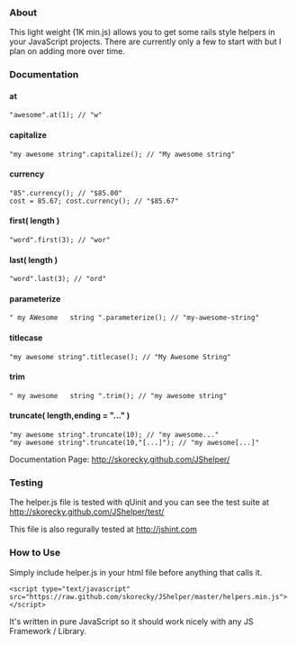 ### About
This light weight (1K min.js) allows you to get some rails style helpers in your JavaScript projects. There are currently only a few to start with but I plan on adding more over time.

### Documentation

#### at
    "awesome".at(1); // "w"
#### capitalize
    "my awesome string".capitalize(); // "My awesome string"
#### currency
    "85".currency(); // "$85.00"
    cost = 85.67; cost.currency(); // "$85.67"
#### first( length )
    "word".first(3); // "wor"
#### last( length )
    "word".last(3); // "ord"
#### parameterize
    " my AWesome   string ".parameterize(); // "my-awesome-string"
#### titlecase
    "my awesome string".titlecase(); // "My Awesome String"
#### trim
    " my awesome   string ".trim(); // "my awesome string"
#### truncate( length,ending = "..." )
    "my awesome string".truncate(10); // "my awesome..."
    "my awesome string".truncate(10,"[...]"); // "my awesome[...]"
    
Documentation Page: http://skorecky.github.com/JShelper/

### Testing
The helper.js file is tested with qUinit and you can see the test suite at http://skorecky.github.com/JShelper/test/

This file is also regurally tested at http://jshint.com

### How to Use
Simply include helper.js in your html file before anything that calls it. 

    <script type="text/javascript" src="https://raw.github.com/skorecky/JShelper/master/helpers.min.js"></script>
    
It's written in pure JavaScript so it should work nicely with any JS Framework / Library.